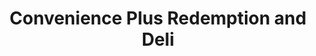 ---
title: "Convenience Plus Redemption and Deli"
url: /northfield/convenience-plus-redemption-and-deli/
shop: convenience
---